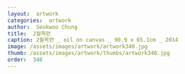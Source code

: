 ```yaml
---
layout:  artwork
categories:  artwork
author:  Seokwoo Chung
title:  2월목련
caption: 2월목련 _ oil on canvas _ 90.9 x 65.1cm _ 2014
image: /assets/images/artwork/artwork340.jpg
thumb: /assets/images/artwork/thumbs/artwork340.jpg
order:  340
---
```

